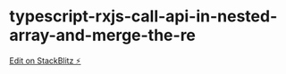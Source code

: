 # typescript-rxjs-call-api-in-nested-array-and-merge-the-re

[Edit on StackBlitz ⚡️](https://stackblitz.com/edit/typescript-rxjs-call-api-in-nested-array-and-merge-the-re)